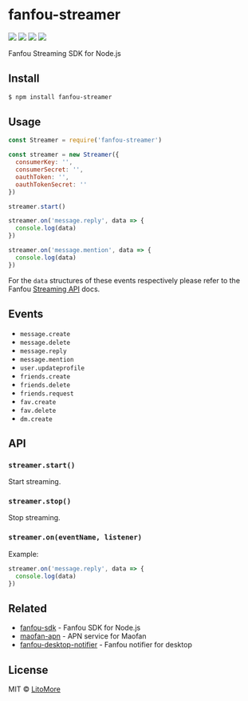 # fanfou-streamer

[![](https://img.shields.io/travis/LitoMore/fanfou-streamer/master.svg)](https://travis-ci.org/LitoMore/fanfou-streamer)
[![](https://img.shields.io/npm/v/fanfou-streamer.svg)](https://www.npmjs.com/package/fanfou-streamer)
[![](https://img.shields.io/npm/l/fanfou-streamer.svg)](https://github.com/LitoMore/fanfou-streamer/blob/master/LICENSE)
[![](https://img.shields.io/badge/code_style-standard-brightgreen.svg)](https://standardjs.com)

Fanfou Streaming SDK for Node.js

## Install

```bash
$ npm install fanfou-streamer
```

## Usage

```javascript
const Streamer = require('fanfou-streamer')

const streamer = new Streamer({
  consumerKey: '',
  consumerSecret: '',
  oauthToken: '',
  oauthTokenSecret: ''
})

streamer.start()

streamer.on('message.reply', data => {
  console.log(data)
})

streamer.on('message.mention', data => {
  console.log(data)
})
```

For the `data` structures of these events respectively please refer to the Fanfou [Streaming API](http://wiki.fanfou.com/Streaming-API) docs.

## Events

- `message.create`
- `message.delete`
- `message.reply`
- `message.mention`
- `user.updateprofile`
- `friends.create`
- `friends.delete`
- `friends.request`
- `fav.create`
- `fav.delete`
- `dm.create`

## API

### `streamer.start()`

Start streaming.

### `streamer.stop()`

Stop streaming.

### `streamer.on(eventName, listener)`

Example:

```javascript
streamer.on('message.reply', data => {
  console.log(data)
})
```

## Related

- [fanfou-sdk](https://github.com/LitoMore/fanfou-sdk-node) - Fanfou SDK for Node.js
- [maofan-apn](https://github.com/LitoMore/maofan-apn) - APN service for Maofan
- [fanfou-desktop-notifier](https://github.com/LitoMore/fanfou-desktop-notifier) - Fanfou notifier for desktop

## License

MIT © [LitoMore](https://github.com/LitoMore)
